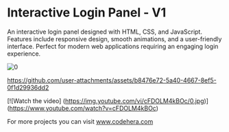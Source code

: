 # Interactive Login Panel - V1
An interactive login panel designed with HTML, CSS, and JavaScript. Features include responsive design, smooth animations, and a user-friendly interface. Perfect for modern web applications requiring an engaging login experience.

![0](https://github.com/user-attachments/assets/4c7e8a96-da19-4ed3-9748-c16f075a5172)

https://github.com/user-attachments/assets/b8476e72-5a40-4667-8ef5-0f1d29936dd2

[![Watch the video]
(https://img.youtube.com/vi/cFDOLM4kBOc/0.jpg)]
(https://www.youtube.com/watch?v=cFDOLM4kBOc)

For more projects you can visit
www.codehera.com


